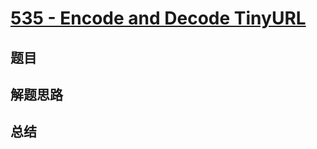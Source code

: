 # [535 - Encode and Decode TinyURL](https://leetcode.com/problems/encode-and-decode-tinyurl/)

## 题目


## 解题思路


## 总结


